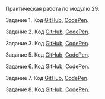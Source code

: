 Практическая работа по модулю 29.

Задание 1. Код <a href="https://github.com/evg13ny/module14_homework/blob/main/task1.js" target="_blank">GitHub</a>, <a href="https://codepen.io/evg13ny/pen/NWpmKEG" target="_blank">CodePen</a>.

Задание 2. Код <a href="https://github.com/evg13ny/module14_homework/blob/main/task2.js" target="_blank">GitHub</a>, <a href="https://codepen.io/evg13ny/pen/ExWJYBE" target="_blank">CodePen</a>.

Задание 3. Код <a href="https://github.com/evg13ny/module14_homework/blob/main/task3/task3.js" target="_blank">GitHub</a>, <a href="https://codepen.io/evg13ny/pen/PopgQdg" target="_blank">CodePen</a>.

Задание 5. Код <a href="https://github.com/evg13ny/module14_homework/blob/main/task5.js" target="_blank">GitHub</a>, <a href="https://codepen.io/evg13ny/pen/XWMQBmV" target="_blank">CodePen</a>.

Задание 6. Код <a href="https://github.com/evg13ny/module14_homework/blob/main/task6.js" target="_blank">GitHub</a>, <a href="https://codepen.io/evg13ny/pen/abJrvoE" target="_blank">CodePen</a>.

Задание 7. Код <a href="https://github.com/evg13ny/module14_homework/blob/main/task7/task7.js" target="_blank">GitHub</a>, <a href="https://codepen.io/evg13ny/pen/poemyWo" target="_blank">CodePen</a>.

Задание 8. Код <a href="https://github.com/evg13ny/module14_homework/blob/main/task8/task8.js" target="_blank">GitHub</a>, <a href="https://codepen.io/evg13ny/pen/Popvdaj" target="_blank">CodePen</a>.